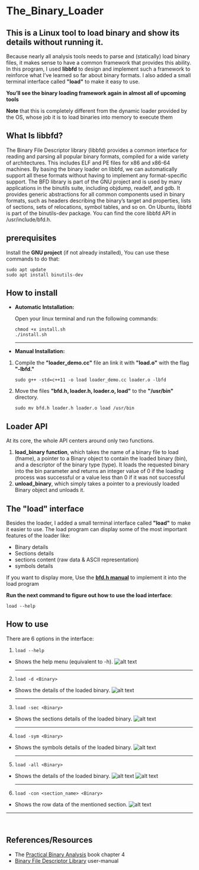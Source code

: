 # **The_Binary_Loader**
## This is a Linux tool to load binary and show its details without running it.

Because nearly all analysis tools needs to parse and (statically) load binary files, it makes sense to have a common framework that provides this ability. In this program, I used **libbfd** to design and implement such a framework to reinforce what I’ve learned so far about binary formats. I also added a small terminal interface called **"load"** to make it easy to use.

**You’ll see the binary loading framework again in almost all of upcoming tools**

**Note** that this is completely different from the dynamic loader provided
by the OS, whose job it is to load binaries into memory to execute them

## **What Is libbfd?**
The Binary File Descriptor library (libbfd) provides a common interface
for reading and parsing all popular binary formats, compiled for a wide
variety of architectures. This includes ELF and PE files for x86 and x86-64
machines. By basing the binary loader on libbfd, we can automatically
support all these formats without having to implement any format-specific
support.
The BFD library is part of the GNU project and is used by many applications in the binutils suite, including objdump, readelf, and gdb. It provides
generic abstractions for all common components used in binary formats,
such as headers describing the binary’s target and properties, lists of sections, sets of relocations, symbol tables, and so on. On Ubuntu, libbfd is part
of the binutils-dev package.
You can find the core libbfd API in /usr/include/bfd.h.
## **prerequisites**
Install the **GNU project** (if not already installed), You can use these commands to do that:
```
sudo apt update
sudo apt install binutils-dev
```



## **How to install**
* **Automatic  Intstallation:**

    Open your linux terminal and run the following commands:
    ```
    chmod +x install.sh
    ./install.sh
    ```
    ---

* **Manual Installation:**
1. Compile the **"loader_demo.cc"** file an link it with **"load.o"** with the flag **"-lbfd."**

    ```
    sudo g++ -std=c++11 -o load loader_demo.cc loader.o -lbfd
    ```
2. Move the files **"bfd.h, loader.h, loader.o, load"** to the **"/usr/bin"** directory.
    ```
    sudo mv bfd.h loader.h loader.o load /usr/bin
    ```

## **Loader API**
At its core, the whole API centers around only two functions. 
1. **load_binary function**, which takes the name of a binary file to
load (fname), a pointer to a Binary object to contain the loaded binary (bin), and a descriptor of the binary type (type). It loads the requested binary into the bin parameter and returns an integer value of 0 if the loading process was successful or a value less than 0 if it was not successful
2. **unload_binary**, which simply takes a pointer to a previously
loaded Binary object and unloads it.

## **The "load" interface**
Besides the loader, I added a small terminal interface called **"load"** to make it easier to use. The load program can display some of the most important features of the loader like:
* Binary details
* Sections details
* sections content (raw data & ASCII representation)
* symbols details

If you want to display more, Use the [**bfd.h manual**](https://ftp.gnu.org/old-gnu/Manuals/bfd-2.9.1/html_mono/bfd.html) to implement it into the load program 

**Run the next command to figure out how to use the load interface**:
```
load --help
```
## **How to use**

There are 6 options in the interface:

1. 
    ```
    load --help
    ```

* Shows the help menu (equivalent to -h).
![alt text](Images/1.png)

    ---




2. 
    ```
    load -d <Binary>
    ```

* Shows the details of the loaded binary.
![alt text](Images/2.png)

    ---




3. 
    ```
    load -sec <Binary>
    ```

* Shows the  sections details of the loaded binary.
![alt text](Images/3.png)

    ---



4. 
    ```
    load -sym <Binary>
    ```

* Shows the symbols details of the loaded binary.
![alt text](Images/4.png)

    ---



5. 
    ```
    load -all <Binary>
    ```

* Shows the details of the loaded binary.
![alt text](Images/5.png)
![alt text](Images/6.png)

    ---



6. 
    ```
    load -con <section_name> <Binary>
    ```

* Shows the row data of the mentioned section.
![alt text](Images/7.png)

---
$~$
$~$
$~$




## **References/Resources**
* The  [Practical Binary Analysis](https://practicalbinaryanalysis.com/) book chapter 4
* [Binary File Descriptor Library](https://ftp.gnu.org/old-gnu/Manuals/bfd-2.9.1/html_mono/bfd.html) user-manual
